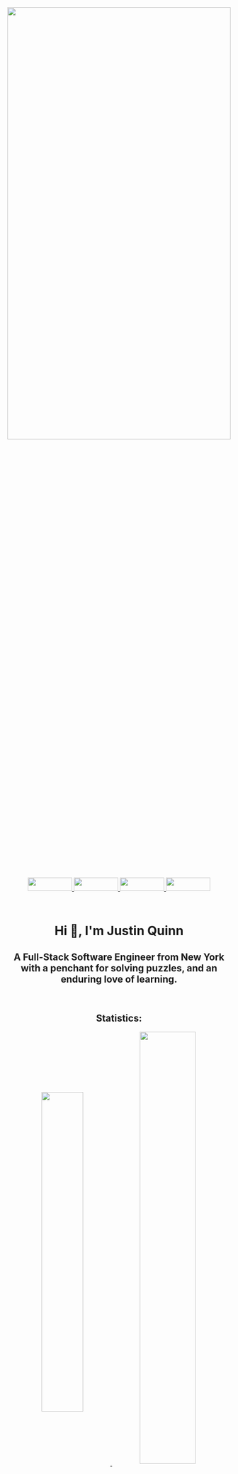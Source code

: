 <!--Banner-->
<img src='https://i.imgur.com/2PVPjGT.png' width='100%' height='50%'/>

<!--Socials-->
<p align='middle'>
 <a href='https://angel.co/u/justin-quinn-3' target=_blank>
  <img src='https://img.shields.io/badge/AngelList-000000?style=for-the-badge&logo=AngelList&logoColor=white' height='30' width='100'/>
 </a>
 <a href='https://dev.to/justinquinn51' target=_blank>
  <img src='https://img.shields.io/badge/dev.to-0A0A0A?style=for-the-badge&logo=devdotto&logoColor=white' height= '30' width='100'/>
 </a>
 <a href='https://www.linkedin.com/in/justin-quinn-/' target=_blank>
  <img src='https://img.shields.io/badge/LinkedIn-0077B5?style=for-the-badge&logo=linkedin&logoColor=white' height= '30' width='100'/>
 </a>
 <a href='https://twitter.com/JustinQuinn_' target=_blank>
  <img src='https://img.shields.io/badge/Twitter-1DA1F2?style=for-the-badge&logo=twitter&logoColor=white' height= '30' width='100'/>
 </a>
</p>

<br>

<!--Greeting-->
<h1 align="center">Hi 👋, I'm Justin Quinn</h1>
<h2 align="center">A Full-Stack Software Engineer from New York with a penchant for solving puzzles, and an enduring love of learning.</h2>

<!--Statistics-->
<br>
<h2 align='middle'>Statistics:</h2>
<p align='center'>
<a href="https://github.com/Justin-Quinn51/github-readme-stats">
  <img align="center" width='43%' src="https://github-readme-stats.vercel.app/api/top-langs/?username=Justin-Quinn51&&theme=calm&layout=compact" />
</a>
<a href="https://github.com/Justin-Quinn51/convoychat">
  <img align="center" width='50%' src="https://github-readme-stats.vercel.app/api?username=Justin-Quinn51&show_icons=true&theme=calm&hide=issues"](https://github.com/Justin-Quinn51/github-readme-stats" />
</a>
<a href='https://github.com/Justin-Quinn51'>
  <img align="center" src="https://github-readme-streak-stats.herokuapp.com/?user=justin-quinn51" alt="justin-quinn51"/>
</a>
</p>

<!--Languages & Tools-->
## <h2 align="center">Languages & Tools:</h2>

<p align='middle'>
  <img src='https://img.shields.io/badge/CSS3-1572B6?style=for-the-badge&logo=css3&logoColor=white'/>
  <img src='https://img.shields.io/badge/HTML5-E34F26?style=for-the-badge&logo=html5&logoColor=white'/>
  <img src='https://img.shields.io/badge/MongoDB-4EA94B?style=for-the-badge&logo=mongodb&logoColor=white'/>
  <img src='https://img.shields.io/badge/MySQL-005C84?style=for-the-badge&logo=mysql&logoColor=white'/>
  <img src='https://img.shields.io/badge/Node.js-339933?style=for-the-badge&logo=nodedotjs&logoColor=white'/>
  <img src='https://img.shields.io/badge/JavaScript-323330?style=for-the-badge&logo=javascript&logoColor=F7DF1E'/>
  <img src='https://img.shields.io/badge/React-20232A?style=for-the-badge&logo=react&logoColor=61DAFB'/>
  <img src='https://img.shields.io/badge/React_Native-20232A?style=for-the-badge&logo=react&logoColor=61DAFB'/>
</p>

                                                                                                   
<!-- Code for arranging repo cards side by side-->
<a href="https://github.com/Justin-Quinn51/github-readme-stats">
  <img align="center" src="https://github-readme-stats.vercel.app/api?username=Justin-Quinn51&show_icons=true&theme=maroongold&hide=stars,issues" />
</a>
<a href="https://github.com/Justin-Quinn51/convoychat">
  <img align="center" src="https://github-readme-stats.vercel.app/api/top-langs/?username=Justin-Quinn51&&theme=maroongold" />
</a>
-->

<!--Profile Counter-->
 <p align="right"> <img src="https://komarev.com/ghpvc/?username=justin-quinn51&label=Profile%20views&color=0e75b6&style=flat" alt="justin-quinn51" /> </p> 
<!--Twitter Follower Count-->
<p>
  <a href="https://twitter.com/justinquinn_" target="blank" align='right'><img src="https://img.shields.io/twitter/follow/justinquinn_?logo=twitter&style=for-the-badge" alt="justinquinn_"></a> </p> -->
